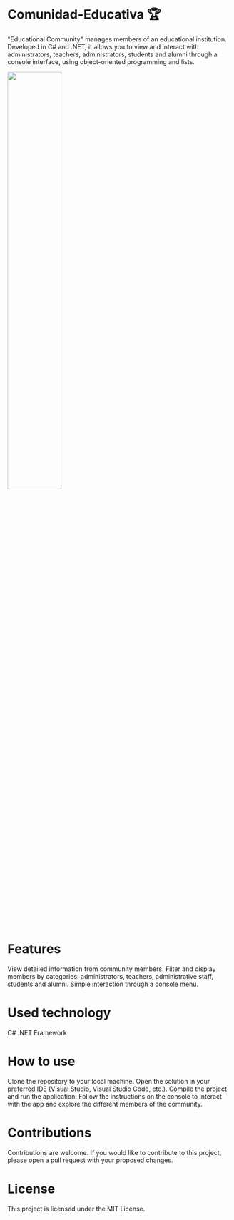 # Comunidad-Educativa 🏆
"Educational Community" manages members of an educational institution. Developed in C# and .NET, it allows you to view and interact with administrators, teachers, administrators, students and alumni through a console interface, using object-oriented programming and lists.

<img src="https://github.com/K3ury99/Comunidad-Educativa/assets/128008789/ea66fbb0-f1ee-4753-8438-1d4600a4618e" width="49%"></img>

# Features
View detailed information from community members.
Filter and display members by categories: administrators, teachers, administrative staff, students and alumni.
Simple interaction through a console menu.

# Used technology
C#
.NET Framework

# How to use
Clone the repository to your local machine.
Open the solution in your preferred IDE (Visual Studio, Visual Studio Code, etc.).
Compile the project and run the application.
Follow the instructions on the console to interact with the app and explore the different members of the community.

# Contributions
Contributions are welcome. If you would like to contribute to this project, please open a pull request with your proposed changes.

# License
This project is licensed under the MIT License.
